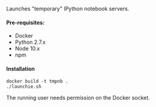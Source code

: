 Launches "temporary" IPython notebook servers.

#### Pre-requisites:

* Docker
* Python 2.7.x
* Node 10.x
* npm

#### Installation

```
docker build -t tmpnb .
./launchie.sh
```

The running user needs permission on the Docker socket.
